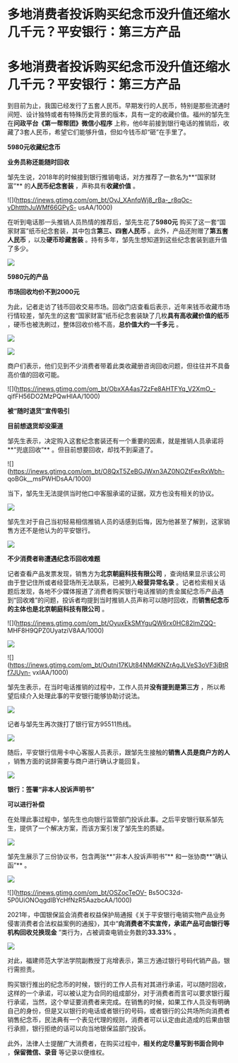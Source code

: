 # 多地消费者投诉购买纪念币没升值还缩水几千元？平安银行：第三方产品

# 多地消费者投诉购买纪念币没升值还缩水几千元？平安银行：第三方产品

到目前为止，我国已经发行了五套人民币。早期发行的人民币，特别是那些流通时间短、设计独特或者有特殊历史背景的版本，具有一定的收藏价值。福州的邹先生在**问政平台《第一帮帮团》微信小程序**
上称，他6年前接到银行电话的推销后，收藏了3套人民币，希望它们能够升值，但如今钱币却“砸”在手里了。

**5980元收藏纪念币**

**业务员称还能随时回收**

邹先生说，2018年的时候接到银行推销电话，对方推荐了一款名为**“国家财富”** 的**人民币纪念套装** ，声称具有**收藏价值** 。

![](https://inews.gtimg.com/om_bt/OvJ_XAnfqWj8_rBa-_r8qOc-vDhttthJuWMf66GPyS-
usAA/1000)

在听到电话那一头推销人员热情的推荐后，邹先生花了**5980元** 购买了这一套“国家财富”纸币纪念套装，其中包含**第三、四套人民币**
。此外，产品还附赠了**第五套人民币** ，以及**硬币珍藏套装** 。持有多年，邹先生想知道到这些纪念套装到底升值了多少。

![](https://inews.gtimg.com/om_bt/OGtJ3mz7ihvuaV9mbW6OpG6pctcgPYdK4CYzN86GaF2LQAA/1000)

**5980元的产品**

**市场回收均价不到2000元**

为此，记者走访了钱币回收交易市场。回收门店查看后表示，近年来钱币收藏市场行情较差，邹先生的这套“国家财富”纸币纪念套装缺了几枚**具有高收藏价值的纸币**
，硬币也被洗刷过，整体回收价格不高，**总价值大约一千多元** 。

![](https://inews.gtimg.com/om_bt/O3Fy1oghlZtz6QHIHRjqvKh23sAm99AWMwbb822xi6RR4AA/1000)

![](https://inews.gtimg.com/om_bt/OrOO-M1Phx90V_r0aK_6_g7diZ6BwGlCkwbLcoNoPItbAAA/1000)

商户们表示，他们见到不少消费者带着此类收藏册咨询回收问题，但往往并不具备高价值的回收可能。

![](https://inews.gtimg.com/om_bt/ObxXA4as72zFe8AHTFYq_V2XmO_-
qifFH56DO2MzPQwHIAA/1000)

**被“随时退货”宣传吸引**

**目前想退货却没渠道**

邹先生表示，决定购入这套纪念套装还有一个重要的因素，就是推销人员承诺将**“兜底回收”** 。但目前想要回收，却找不到渠道了。

![](https://inews.gtimg.com/om_bt/O8QxT5ZeBGJWxn3AZ0NOZtFexRxWbh-
qoBGk__msPWHDsAA/1000)

当下，邹先生无法提供当时他口中客服承诺的证据，双方也没有相关的协议。

![](https://inews.gtimg.com/om_bt/OFXAruHmB4-rCL38G9RXn-b9eVIrco3ED2GQV55lq5c2wAA/1000)

邹先生对于自己当初轻易相信推销人员的话感到后悔，因为他甚至了解到，这家销售方还不是他认为的平安银行。

![](https://inews.gtimg.com/om_bt/OO7VHiVhJipujERq5NCqvSVYRlvNaFkNwJeh93BDJ_H8cAA/1000)

**不少消费者称遭遇纪念币回收难题**

记者查看产品发票发现，销售方为**北京朝庭科技有限公司** ，查询结果显示该公司由于登记住所或者经营场所无法联系，已被列入**经营异常名录**
。记者检索相关话题后发现，各地不少媒体报道了消费者购买银行电话推销的贵金属纪念币产品遇到“回收难”的问题，投诉者均提到当时推销人员声称可以随时回收，而**销售纪念币的主体也是北京朝庭科技有限公司**
。

![](https://inews.gtimg.com/om_bt/OyuxEkSMYguQW6rx0HC82lmZQQ-
MHF8H9QPZ0UyatziV8AA/1000)

![](https://inews.gtimg.com/om_bt/O-I8J7Ch5e_8UMa5X94tusOIooiCXO1dNyItMI9SMAKwgAA/1000)

![](https://inews.gtimg.com/om_bt/Outni17KUt84NMdKNZrAgJLVeS3oVF3jBtRf7JUyn-
vxIAA/1000)

邹先生表示，在当时电话推销的过程中，工作人员并**没有提到是第三方** ，所以希望后续介入处理此事的平安银行能够协助讨说法。

![](https://inews.gtimg.com/om_bt/OhANaDM5F9WSed_KX0Fv4rSN8T7PLCzqlnu1uaAVaA9OwAA/1000)

记者与邹先生再次拨打了银行官方95511热线。

![](https://inews.gtimg.com/om_bt/OtPtujx1lKIOtq3WzQO9j11v1TxL8cjHJp_jfEwm_jUpkAA/1000)

随后，平安银行信用卡中心客服人员表示，跟邹先生接触的**销售人员是商户方的人** ，销售方面的说辞需要与商户进行确认才能回复。

![](https://inews.gtimg.com/om_bt/OcdkybTMemB9t_xls6Tuq_bbADDq_V6a1AmplD2sEVMMcAA/1000)

**银行：签署“非本人投诉声明书”**

**可以进行补偿**

在处理此事过程中，邹先生也向银行监管部门投诉此事。之后平安银行联系邹先生，提供了一个解决方案，而该方案引发了邹先生的质疑。

![](https://inews.gtimg.com/om_bt/OdyeBiNcCCeGbElifynYahdi1hgMbzEsF_dZiOKvBYJbQAA/1000)

邹先生展示了三份协议书，包含两张**“非本人投诉声明书”** 和一张协商**“确认函”** 。

![](https://inews.gtimg.com/om_bt/OexJ5EBIidbhFXDRnj5U5L_zNEcZO46fgjfjc86e8DAXIAA/1000)

![](https://inews.gtimg.com/om_bt/OSZocTeOV-
Bs5OC32d-5P0UiONOqgdIBYcHfNzR5AazbcAA/1000)

2021年，中国银保监会消费者权益保护局通报《关于平安银行电销实物产品业务侵害消费者合法权益案例的通报》，其中“**向消费者不实宣传，承诺产品可由银行等机构回收兑换现金**
”类行为，占被调查电销业务数的**33.33%** 。

![](https://inews.gtimg.com/om_bt/OHpG41ePbeT5xNgjjek2_NYCqyDEsr9CvVfbVBeJkYkosAA/1000)

对此，福建师范大学法学院副教授丁兆增表示，第三方通过银行号码代销产品，银行需担责。

购买银行推出的纪念币的时候，银行的工作人员有对其进行承诺，可以随时回收，这样的一个承诺，可以被认定为合同的组成部分，对于消费者而言可以要求银行履行承诺，当然，这个举证要消费者来完成。在销售的时候，如果工作人员没有明确自己的身份，但是又以银行的电话或者银行的号码，或者银行的公共场所向消费者销售纪念币，民法典有一个表见代理的规则，消费者可以认定由此造成的后果由银行承担，银行拒绝的话可以向当地银保监部门投诉。

此外，法律人士提醒广大消费者，在购买过程中，**相关约定尽量写到书面合同中** ，**保留微信、录音** 等记录以便维权。

